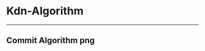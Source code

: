 # Kdn-Algorithm
---
## Commit Algorithm png
<mxfile host="app.diagrams.net" modified="2020-10-10T08:46:13.190Z" agent="5.0 (Windows NT 10.0; Win64; x64) AppleWebKit/537.36 (KHTML, like Gecko) Chrome/85.0.4183.121 Safari/537.36" etag="9HftGl7y_oPKnrMjhLq8" version="13.7.9" type="github" pages="2">
  <diagram id="we14fcO_ibnNhc2jqgIF" name="Page-1">
    <mxGraphModel dx="1287" dy="713" grid="1" gridSize="10" guides="1" tooltips="1" connect="1" arrows="1" fold="1" page="1" pageScale="1" pageWidth="827" pageHeight="1169" math="0" shadow="0">
      <root>
        <mxCell id="0" />
        <mxCell id="1" parent="0" />
        <mxCell id="new_XckxPWkDHHhrYv5X-27" style="edgeStyle=orthogonalEdgeStyle;rounded=0;orthogonalLoop=1;jettySize=auto;html=1;" parent="1" source="AqY9Y-wzEiTEmSYXW-ki-1" target="qgAJWOxvSjd6XLd1FfgR-4" edge="1">
          <mxGeometry relative="1" as="geometry" />
        </mxCell>
        <mxCell id="new_XckxPWkDHHhrYv5X-28" style="edgeStyle=orthogonalEdgeStyle;rounded=0;orthogonalLoop=1;jettySize=auto;html=1;entryX=0.5;entryY=0;entryDx=0;entryDy=0;" parent="1" source="AqY9Y-wzEiTEmSYXW-ki-1" target="AqY9Y-wzEiTEmSYXW-ki-2" edge="1">
          <mxGeometry relative="1" as="geometry" />
        </mxCell>
        <mxCell id="AqY9Y-wzEiTEmSYXW-ki-1" value="Start" style="rounded=1;whiteSpace=wrap;html=1;" parent="1" vertex="1">
          <mxGeometry x="-473" y="349" width="120" height="60" as="geometry" />
        </mxCell>
        <mxCell id="new_XckxPWkDHHhrYv5X-32" style="edgeStyle=orthogonalEdgeStyle;rounded=0;orthogonalLoop=1;jettySize=auto;html=1;entryX=0.5;entryY=0;entryDx=0;entryDy=0;" parent="1" source="AqY9Y-wzEiTEmSYXW-ki-2" target="new_XckxPWkDHHhrYv5X-1" edge="1">
          <mxGeometry relative="1" as="geometry">
            <Array as="points">
              <mxPoint x="-363" y="509" />
              <mxPoint x="-413" y="509" />
            </Array>
          </mxGeometry>
        </mxCell>
        <mxCell id="2fL9xPu-dTw6iTjDpC6E-15" style="edgeStyle=orthogonalEdgeStyle;rounded=0;orthogonalLoop=1;jettySize=auto;html=1;endArrow=classic;endFill=1;" parent="1" source="AqY9Y-wzEiTEmSYXW-ki-2" target="2fL9xPu-dTw6iTjDpC6E-5" edge="1">
          <mxGeometry relative="1" as="geometry" />
        </mxCell>
        <mxCell id="AqY9Y-wzEiTEmSYXW-ki-2" value="Data from&amp;nbsp;&lt;br&gt;Smart Concents" style="shape=parallelogram;perimeter=parallelogramPerimeter;whiteSpace=wrap;html=1;fixedSize=1;" parent="1" vertex="1">
          <mxGeometry x="-423" y="449" width="120" height="50" as="geometry" />
        </mxCell>
        <mxCell id="AqY9Y-wzEiTEmSYXW-ki-17" value="Print to Web" style="rounded=0;whiteSpace=wrap;html=1;" parent="1" vertex="1">
          <mxGeometry x="-543" y="759" width="120" height="60" as="geometry" />
        </mxCell>
        <mxCell id="AqY9Y-wzEiTEmSYXW-ki-18" value="Print to Application" style="rounded=0;whiteSpace=wrap;html=1;" parent="1" vertex="1">
          <mxGeometry x="-403" y="759" width="120" height="60" as="geometry" />
        </mxCell>
        <mxCell id="new_XckxPWkDHHhrYv5X-29" style="edgeStyle=orthogonalEdgeStyle;rounded=0;orthogonalLoop=1;jettySize=auto;html=1;entryX=0;entryY=0.667;entryDx=0;entryDy=0;entryPerimeter=0;" parent="1" source="qgAJWOxvSjd6XLd1FfgR-4" target="AqY9Y-wzEiTEmSYXW-ki-17" edge="1">
          <mxGeometry relative="1" as="geometry">
            <mxPoint x="-553" y="799" as="targetPoint" />
            <Array as="points">
              <mxPoint x="-573" y="474" />
              <mxPoint x="-573" y="799" />
            </Array>
          </mxGeometry>
        </mxCell>
        <mxCell id="new_XckxPWkDHHhrYv5X-31" style="edgeStyle=orthogonalEdgeStyle;rounded=0;orthogonalLoop=1;jettySize=auto;html=1;exitX=0.5;exitY=1;exitDx=0;exitDy=0;entryX=0.5;entryY=0;entryDx=0;entryDy=0;" parent="1" source="qgAJWOxvSjd6XLd1FfgR-4" target="new_XckxPWkDHHhrYv5X-1" edge="1">
          <mxGeometry relative="1" as="geometry">
            <Array as="points">
              <mxPoint x="-463" y="509" />
              <mxPoint x="-413" y="509" />
            </Array>
          </mxGeometry>
        </mxCell>
        <mxCell id="qgAJWOxvSjd6XLd1FfgR-4" value="Data from&amp;nbsp;&lt;br&gt;Hanjeon" style="shape=parallelogram;perimeter=parallelogramPerimeter;whiteSpace=wrap;html=1;fixedSize=1;" parent="1" vertex="1">
          <mxGeometry x="-523" y="449" width="120" height="50" as="geometry" />
        </mxCell>
        <mxCell id="new_XckxPWkDHHhrYv5X-4" style="edgeStyle=orthogonalEdgeStyle;rounded=0;orthogonalLoop=1;jettySize=auto;html=1;exitX=0.5;exitY=1;exitDx=0;exitDy=0;entryX=0.5;entryY=0;entryDx=0;entryDy=0;" parent="1" source="new_XckxPWkDHHhrYv5X-1" target="new_XckxPWkDHHhrYv5X-3" edge="1">
          <mxGeometry relative="1" as="geometry" />
        </mxCell>
        <mxCell id="new_XckxPWkDHHhrYv5X-1" value="import Data to DB" style="rounded=0;whiteSpace=wrap;html=1;" parent="1" vertex="1">
          <mxGeometry x="-473" y="529" width="120" height="60" as="geometry" />
        </mxCell>
        <mxCell id="new_XckxPWkDHHhrYv5X-11" style="edgeStyle=orthogonalEdgeStyle;rounded=0;orthogonalLoop=1;jettySize=auto;html=1;exitX=0.5;exitY=1;exitDx=0;exitDy=0;entryX=0.5;entryY=0;entryDx=0;entryDy=0;" parent="1" source="new_XckxPWkDHHhrYv5X-3" target="AqY9Y-wzEiTEmSYXW-ki-17" edge="1">
          <mxGeometry relative="1" as="geometry" />
        </mxCell>
        <mxCell id="new_XckxPWkDHHhrYv5X-26" style="edgeStyle=orthogonalEdgeStyle;rounded=0;orthogonalLoop=1;jettySize=auto;html=1;" parent="1" source="new_XckxPWkDHHhrYv5X-3" target="AqY9Y-wzEiTEmSYXW-ki-18" edge="1">
          <mxGeometry relative="1" as="geometry" />
        </mxCell>
        <mxCell id="new_XckxPWkDHHhrYv5X-3" value="Manufactuaring" style="rounded=0;whiteSpace=wrap;html=1;" parent="1" vertex="1">
          <mxGeometry x="-473" y="619" width="120" height="60" as="geometry" />
        </mxCell>
        <mxCell id="new_XckxPWkDHHhrYv5X-16" value="on live" style="text;html=1;strokeColor=none;fillColor=none;align=center;verticalAlign=middle;whiteSpace=wrap;rounded=0;rotation=-90;" parent="1" vertex="1">
          <mxGeometry x="-643" y="629" width="100" height="20" as="geometry" />
        </mxCell>
        <mxCell id="new_XckxPWkDHHhrYv5X-17" value="대기전력 데이터" style="text;html=1;strokeColor=none;fillColor=none;align=center;verticalAlign=middle;whiteSpace=wrap;rounded=0;rotation=0;" parent="1" vertex="1">
          <mxGeometry x="-300" y="449" width="100" height="20" as="geometry" />
        </mxCell>
        <mxCell id="2fL9xPu-dTw6iTjDpC6E-6" style="edgeStyle=orthogonalEdgeStyle;rounded=0;orthogonalLoop=1;jettySize=auto;html=1;" parent="1" source="2fL9xPu-dTw6iTjDpC6E-5" edge="1">
          <mxGeometry relative="1" as="geometry">
            <mxPoint x="-160" y="610" as="targetPoint" />
          </mxGeometry>
        </mxCell>
        <mxCell id="2fL9xPu-dTw6iTjDpC6E-12" style="edgeStyle=orthogonalEdgeStyle;rounded=0;orthogonalLoop=1;jettySize=auto;html=1;exitX=1;exitY=0;exitDx=0;exitDy=0;dashed=1;endArrow=none;endFill=0;" parent="1" source="2fL9xPu-dTw6iTjDpC6E-5" edge="1">
          <mxGeometry relative="1" as="geometry">
            <mxPoint x="-180" y="520" as="targetPoint" />
            <Array as="points">
              <mxPoint x="-240" y="520" />
              <mxPoint x="-190" y="520" />
            </Array>
          </mxGeometry>
        </mxCell>
        <mxCell id="2fL9xPu-dTw6iTjDpC6E-14" style="edgeStyle=orthogonalEdgeStyle;rounded=0;orthogonalLoop=1;jettySize=auto;html=1;entryX=1;entryY=0.5;entryDx=0;entryDy=0;endArrow=classic;endFill=1;" parent="1" source="2fL9xPu-dTw6iTjDpC6E-5" target="new_XckxPWkDHHhrYv5X-1" edge="1">
          <mxGeometry relative="1" as="geometry">
            <Array as="points">
              <mxPoint x="-326" y="610" />
              <mxPoint x="-326" y="560" />
            </Array>
          </mxGeometry>
        </mxCell>
        <mxCell id="2fL9xPu-dTw6iTjDpC6E-5" value="&lt;font style=&quot;font-size: 9px&quot;&gt;쓸모없는 전력이소비된다?&lt;/font&gt;" style="rhombus;whiteSpace=wrap;html=1;" parent="1" vertex="1">
          <mxGeometry x="-300" y="570" width="80" height="80" as="geometry" />
        </mxCell>
        <mxCell id="2fL9xPu-dTw6iTjDpC6E-7" value="Yes" style="text;html=1;strokeColor=none;fillColor=none;align=center;verticalAlign=middle;whiteSpace=wrap;rounded=0;" parent="1" vertex="1">
          <mxGeometry x="-230" y="589" width="40" height="20" as="geometry" />
        </mxCell>
        <mxCell id="2fL9xPu-dTw6iTjDpC6E-8" value="No" style="text;html=1;strokeColor=none;fillColor=none;align=center;verticalAlign=middle;whiteSpace=wrap;rounded=0;" parent="1" vertex="1">
          <mxGeometry x="-330" y="585" width="40" height="20" as="geometry" />
        </mxCell>
        <mxCell id="2fL9xPu-dTw6iTjDpC6E-11" value="give an warning on&amp;nbsp;&lt;br&gt;Application" style="rounded=0;whiteSpace=wrap;html=1;" parent="1" vertex="1">
          <mxGeometry x="-160" y="580" width="120" height="60" as="geometry" />
        </mxCell>
        <mxCell id="2fL9xPu-dTw6iTjDpC6E-13" value="기준 :Tv 셋톱박스 대기전력이 13.4w로 (2018)&amp;nbsp; 이 기준으로 하여 넘으면 True 넘지 않으면 False" style="text;html=1;fillColor=none;align=center;verticalAlign=middle;whiteSpace=wrap;rounded=0;strokeColor=#000000;dashed=1;" parent="1" vertex="1">
          <mxGeometry x="-175" y="480" width="150" height="82" as="geometry" />
        </mxCell>
      </root>
    </mxGraphModel>
  </diagram>
  <diagram id="VqIn0J1o04yH5jwhSEmT" name="Page-2">
    <mxGraphModel dx="920" dy="1524" grid="1" gridSize="10" guides="1" tooltips="1" connect="1" arrows="1" fold="1" page="1" pageScale="1" pageWidth="827" pageHeight="1169" math="0" shadow="0">
      <root>
        <mxCell id="0DIaKD-9MHfwpwyAmRbE-0" />
        <mxCell id="0DIaKD-9MHfwpwyAmRbE-1" parent="0DIaKD-9MHfwpwyAmRbE-0" />
      </root>
    </mxGraphModel>
  </diagram>
</mxfile>
